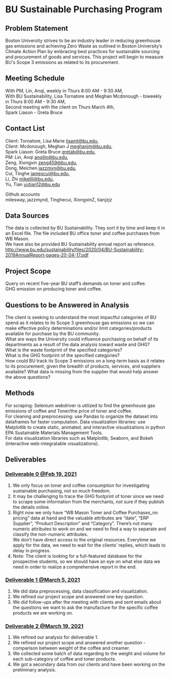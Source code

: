 # BU Sustainable Purchasing Program
## Problem Statement
Boston University strives to be an industry leader in reducing greenhouse gas emissions and achieving Zero Waste as outlined in Boston University’s Climate Action Plan by embracing best practices for sustainable sourcing and procurement of goods and services. This project will begin to measure BU's Scope 3 emissions as related to its procurement. 


## Meeting Schedule

With PM, Lin, Anqi, weekly in Thurs 8:00 AM - 9:30 AM,  
With BU Sustainability, Lisa Tornatore and Meghan Mcdonough - biweekly in Thurs 8:00 AM - 9:30 AM,   
Second meeting with the client on Thurs March 4th,  
Spark Liason - Greta Bruce  

## Contact List

Client: Tornatore, Lisa Marie <lisamt@bu.edu>,  
Client: Mcdonough, Meghan J <meghanjm@bu.edu>,  
Spark Liason: Greta Bruce <gretab@bu.edu>,     
PM: Lin, Anqi <anqilin@bu.edu>,  
Zeng, Xiongxin <zeng459@bu.edu>,  
Dong, Meichen <jazzmyn@bu.edu>,  
Cui, Tinghe <jamescui@bu.edu>,  
Li, Zhi <mikelili@bu.edu>,  
Yu, Tian <yutian12@bu.edu>  

Github accounts  
milesway, jazzmynd, Tinghecui, XiongxinZ, tianjzjz

## Data Sources
The data is collected by BU Sustainability. They sort it by time and keep it in an Excel file. The file included BU office toner and coffee purchases from WB Mason.  
We have also be provided BU Sustainability annual report as reference.  
http://www.bu.edu/sustainability/files/2020/04/BU-Sustainability-2019AnnualReport-pages-20-04-17.pdf  

## Project Scope
Query on recent five-year BU staff’s demands on toner and coffee.  
GHG emission on producing toner and coffee.  


## Questions to be Answered in Analysis
The client is seeking to understand the most impactful categories of BU spend as it relates to its Scope 3 greenhouse gas emissions so we can make effective policy determinations and/or limit categories/products available for purchase by the BU community.  
What are ways the University could influence purchasing on behalf of its departments as a result of the data analysis toward waste and GHG?  
What is the waste footprint of the specified categories?  
What is the GHG footprint of the specified categories?  
How could BU track its Scope 3 emissions on a long-term basis as it relates to its procurement, given the breadth of products, services, and suppliers available? What data is missing from the supplier that would help answer the above questions?  

## Methods
For scraping:  Selenium webdriver is utilized to find the greenhouse gas emissions of coffee and Toner/the price of toner and coffee.   
For cleaning and preprocessing: use Pandas to organize the dataset into dataframes for faster computation. Data visualization libraries: use Matplotlib to create static, animated, and interactive visualizations in python EPA Sustainable Materials Management Tools.  
For data visualization libraries such as Matplotlib, Seaborn, and Bokeh (interactive web-integratable visualizations). 


## Deliverables
### [Deliverable 0 @Feb 19, 2021](https://github.com/milesway/CS506Spring2021Repository/tree/master/SustainablePurchasing/Deliverable%200)
1.  We only focus on toner and coffee consumption for investigating sustainable purchasing, not so much freedom.  
2.  It may be challenging to trace the GHG footprint of toner since we need to scrape some information from the merchants, not sure if they publish the details online.  
3.  Right now we only have “WB Mason Toner and Coffee Purchases_no pricing” data at hand and the valuable attributes are “date”, “ERP Supplier”, “Product Description” and “Category”. There’s not many numeric attributes to work on and we need to find a way to separate and classify the non-numeric attributes.  
We don’t have direct access to the original resources. Everytime we apply for the data, we need to wait for the clients’ replies, which leads to delay in progress. 
4.  Note: The client is looking for a full-featured database for the prospective students, so we should have an eye on what else data we need in order to realize a comprehensive report in the end.

### [Deliverable 1 @March 5, 2021](https://github.com/milesway/CS506Spring2021Repository/tree/master/SustainablePurchasing/Deliverable%201)
1. We did data preprocessing, data classification and visualization.
2. We refined our project scope and answered one key question.
3. We did follow-ups after the meeting with clients and sent emails about the questions we want to ask the manufacture for the specific coffee products we are working on.

### [Deliverable 2 @March 19, 2021](https://github.com/milesway/CS506Spring2021Repository/tree/master/SustainablePurchasing/Deliverable%202)
1. We refined our analysis for deliverable 1.
2. We refined our project scope and answered another question - comparison between weight of the coffee and creamer.
3. We collected some batch of data regarding to the weight and volume for each sub-category of coffee and toner products.
3. We got a secondary data from our clients and have been working on the preliminary analysis.

